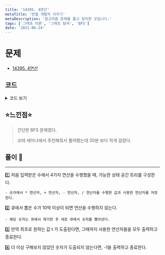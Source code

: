 ```yaml
---
title: '14395. 4연산'
metaTitle: '만렙 개발자 키우기'
metaDescription: '알고리즘 문제를 풀고 정리한 곳입니다.'
tags: ['그래프 이론', '그래프 탐색', 'BFS']
date: '2021-06-24'
---
```


# 문제
- [14395. 4연산](https://www.acmicpc.net/problem/14395)

## 코드

<details><summary> 코드 보기 </summary>

``` java
import java.io.BufferedReader;
import java.io.IOException;
import java.io.InputStreamReader;
import java.util.ArrayList;
import java.util.HashMap;
import java.util.LinkedList;
import java.util.List;
import java.util.Map;
import java.util.Queue;
import java.util.StringTokenizer;

class Info {
    long num;
    List<Character> trace;

    public Info(long num, List<Character> t) {
        this.num = num;
        this.trace = t;
    }
}
public class Q14395 {
    static int s, t;
    public static void main(String[] args) throws IOException {
        init();
        // 값이 같을 경우 연산을 수행할 필요가 없다.
        if(s==t){
            System.out.println(0);
            return;
        }
        solution();
    }

    private static void solution() {
        Queue<Info> q = new LinkedList<>();
        q.add(new Info(s, new LinkedList<>()));
        Map<Long, Boolean> map = new HashMap<>();
        while (!q.isEmpty()) {
            Info info = q.poll();
            long num = info.num;
            if(num > 1000000000) continue;
            List<Character> list = info.trace;
            if(num == t){
                printAns(list);
                return;
            }

            List<Character> copied = new ArrayList<>();

            if(!map.containsKey(num*num)) {
                copied.addAll(list);
                copied.add('*');
                q.add(new Info(num * num, copied));
                map.put(num*num, true);
            }

            if(!map.containsKey(num+num)) {
                copied = new ArrayList<>();
                copied.addAll(list);
                copied.add('+');
                q.add(new Info(num + num, copied));
                map.put(num+num, true);
            }

            if(!map.containsKey(num-num)) {
                copied = new ArrayList<>();
                copied.addAll(list);
                copied.add('-');
                q.add(new Info(num - num, copied));
                map.put(num-num, true);
            }

            if (num != 0 && !map.containsKey(num / num)) {
                copied = new ArrayList<>();
                copied.addAll(list);
                copied.add('/');
                q.add(new Info(num / num, copied));
                map.put(num/num, true);
            }
        }
        System.out.println(-1);
    }

    private static void printAns(List<Character> list) {
        for(char c: list){
            System.out.print(c);
        }
        System.out.println();
    }

    private static void init() throws IOException {
        BufferedReader br = new BufferedReader(new InputStreamReader(System.in));
        StringTokenizer st = new StringTokenizer(br.readLine());
        s = Integer.parseInt(st.nextToken());
        t = Integer.parseInt(st.nextToken());
    }
}
```
</details>

## ⭐️느낀점⭐️
> 간단한 BFS 문제였다. 
> 
> 코테 세미나에서 추천해줘서 풀어봤는데 30분 보다 적게 걸렸다.

## 풀이 📣
<hr/>

1️⃣ 처음 입력받은 수에서 4가지 연산을 수행했을 때, 가능한 상태 공간 트리를 구성한다.

    - 숫자에서 * 연산자, + 연산자, - 연산자, / 연산자를 수행한 값과 사용한 연산자를 저장한다.


2️⃣ 큐에서 뽑은 수가 10억 이상이 되면 연산을 수행하지 않는다.  

    - 해당 숫자는 큐에서 제거한 후 새로 큐에서 숫자를 뽑아낸다.


3️⃣ 만약 최초로 원하는 값 t 가 도출된다면, 그때까지 사용한 연산자들을 모두 출력하고 종료한다.


4️⃣ 더 이상 구해보지 않았던 숫자가 도출되지 않는다면, -1을 출력하고 종료한다.
